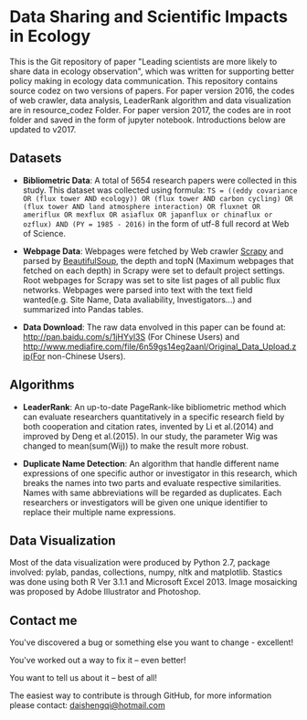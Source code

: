 # Data Sharing and Scientific Impacts in Ecology
This is the Git repository of paper "Leading scientists are more likely to share data in ecology observation", which was written for supporting better policy making in ecology data communication. This repository contains source codez on two versions of papers.
For paper version 2016, the codes of web crawler, data analysis, LeaderRank algorithm and data visualization are in resource_codez Folder. For paper version 2017, the codes are in root folder and saved in the form of jupyter notebook. Introductions below are updated to v2017.

## Datasets
* **Bibliometric Data**: A total of 5654 research papers were collected in this study. This dataset was collected using formula: `TS = ((eddy covariance OR (flux tower AND ecology)) OR (flux tower AND carbon cycling) OR (flux tower AND land atmosphere interaction) OR fluxnet OR ameriflux OR mexflux OR asiaflux OR japanflux or chinaflux or ozflux) AND (PY = 1985 - 2016)` in the form of utf-8 full record at Web of Science.

* **Webpage Data**: Webpages were fetched by Web crawler [Scrapy](https://github.com/scrapy/scrapy) and parsed by [BeautifulSoup](https://code.launchpad.net/beautifulsoup), the depth and topN (Maximum webpages that fetched on each depth) in Scrapy were set to default project settings. Root webpages for Scrapy was set to site list pages of all public flux networks. Webpages were parsed into text with the text field wanted(e.g. Site Name, Data avaliability, Investigators...) and summarized into Pandas tables.

* **Data Download**: The raw data envolved in this paper can be found at: http://pan.baidu.com/s/1jHYyl3S (For Chinese Users) and http://www.mediafire.com/file/6n59gs14eg2aanl/Original_Data_Upload.zip(For non-Chinese Users).

## Algorithms
* **LeaderRank**: An up-to-date PageRank-like bibliometric method which can evaluate researchers quantitatively in a specific research field by both cooperation and citation rates, invented by Li et al.(2014) and improved by Deng et al.(2015). In our study, the parameter Wig was changed to mean(sum(Wij)) to make the result more robust.

* **Duplicate Name Detection**: An algorithm that handle different name expressions of one specific author or investigator in this research, which breaks the names into two parts and evaluate respective similarities. Names with same abbreviations will be regarded as duplicates. Each researchers or investigators will be given one unique identifier to replace their multiple name expressions.

## Data Visualization
Most of the data visualization were produced by Python 2.7, package involved: pylab, pandas, collections, numpy, nltk and matplotlib. Stastics was done using both R Ver 3.1.1 and Microsoft Excel 2013. Image mosaicking was proposed by Adobe Illustrator and Photoshop.

## Contact me
You've discovered a bug or something else you want to change - excellent!

You've worked out a way to fix it – even better!

You want to tell us about it – best of all!

The easiest way to contribute is through GitHub, for more information please contact: daishengqi@hotmail.com
